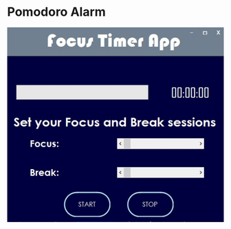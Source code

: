 # Pomodoro Alarm


<img src="PomodoroAlarm/App-Picture.jpg"
     alt="Markdown Monster icon"
     style="float: left; margin-right: 10px; text-align: center;" />



<!-- ![Alt text](PomodoroAlarm/App-Picture.jpg?raw=true "Title") -->
